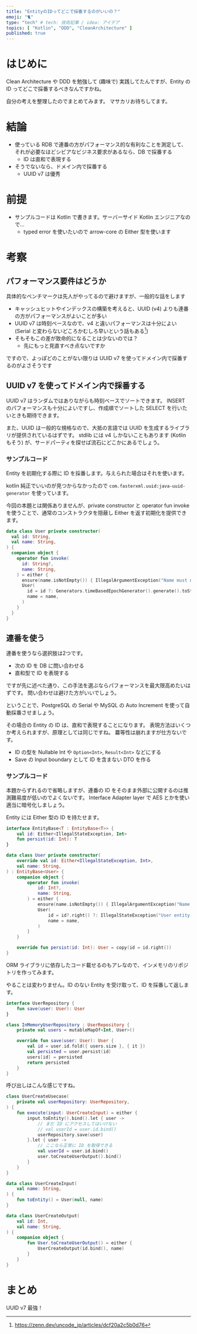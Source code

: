 ```yaml
---
title: "EntityのIDってどこで採番するのがいいの？"
emoji: "🐈"
type: "tech" # tech: 技術記事 / idea: アイデア
topics: [ "Kotlin", "DDD", "CleanArchitecture" ]
published: true
---
```


# はじめに

Clean Architecture や DDD を勉強して (趣味で) 実践してたんですが、Entity の ID ってどこで採番するべきなんですかね。

自分の考えを整理したのでまとめてみます。
マサカリお待ちしてます。

# 結論

- 使っている RDB で連番の方がパフォーマンス的な有利なことを測定して、それが必要なほどシビアなビジネス要求があるなら、DB で採番する
    - ID は直和で表現する
- そうでないなら、ドメイン内で採番する
    - UUID v7 は優秀

# 前提

- サンプルコードは Kotlin で書きます。サーバーサイド Kotlin エンジニアなので...
    - typed error を使いたいので arrow-core の Either 型を使います

# 考察

## パフォーマンス要件はどうか

具体的なベンチマークは先人がやってるので避けますが、一般的な話をします

- キャッシュヒットやインデックスの構築を考えると、UUID (v4) よりも連番の方がパフォーマンスがよいことが多い
- UUID v7 は時刻ベースなので、v4 と違いパフォーマンスは十分によい (Serial と変わらないどころかむしろ早いという話もある[^1])
- そもそもこの差が致命的になることは少ないのでは？
    - 先にもっと見直すべき点ないですか

ですので、よっぽどのことがない限りは UUID v7 を使ってドメイン内で採番するのがよさそうです

## UUID v7 を使ってドメイン内で採番する

UUID v7 はランダムではありながらも時刻ベースでソートできます。
INSERT のパフォーマンスも十分によいですし、作成順でソートした SELECT を行いたいときも期待できます。

また、UUID は一般的な規格なので、大抵の言語では UUID を生成するライブラリが提供されているはずです。
stdlib には v4 しかないこともあります (Kotlin もそう) が、サードパーティを探せば流石にどこかにあるでしょう。

### サンプルコード

Entity を初期化する際に ID を採番します。与えられた場合はそれを使います。

kotlin 純正でいいのが見つからなかったので `com.fasterxml.uuid:java-uuid-generator` を使っています。

今回の本題とは関係ありませんが、private constructor と operator fun invoke を使うことで、通常のコンストラクタを隠蔽し Either を返す初期化を提供できます。

```kotlin
data class User private constructor(
  val id: String,
  val name: String,
) {
  companion object {
    operator fun invoke(
      id: String?,
      name: String,
    ) = either {
      ensure(name.isNotEmpty()) { IllegalArgumentException("Name must not be empty") }
      User(
        id = id ?: Generators.timeBasedEpochGenerator().generate().toString(),
        name = name,
      )
    }
  }
}
```

## 連番を使う

連番を使うなら選択肢は2つです。

- 次の ID を DB に問い合わせる
- 直和型で ID を表現する

ですが先に述べた通り、この手法を選ぶならパフォーマンスを最大限高めたいはずです。
問い合わせは避けた方がいいでしょう。

ということで、PostgreSQL の Serial や MySQL の Auto Increment を使って自動採番させましょう。

その場合の Entity の ID は、直和で表現することになります。
表現方法はいくつか考えられますが、原理としては同じですね。
羃等性は崩れますが仕方ないです。

- ID の型を Nullable Int や `Option<Int>`, `Result<Int>` などにする
- Save の Input boundary として ID を含まない DTO を作る

### サンプルコード

本題からずれるので省略しますが、連番の ID をそのまま外部に公開するのは推測難易度が低いのでよくないです。
Interface Adapter layer で AES とかを使い適当に暗号化しましょう。

Entity には Either 型の ID を持たせます。

```kotlin
interface EntityBase<T : EntityBase<T>> {
    val id: Either<IllegalStateException, Int>
    fun persist(id: Int): T
}

data class User private constructor(
    override val id: Either<IllegalStateException, Int>,
    val name: String,
) : EntityBase<User> {
    companion object {
        operator fun invoke(
            id: Int?,
            name: String,
        ) = either {
            ensure(name.isNotEmpty()) { IllegalArgumentException("Name must not be empty") }
            User(
                id = id?.right() ?: IllegalStateException("User entity is not persisted").left(),
                name = name,
            )
        }
    }

    override fun persist(id: Int): User = copy(id = id.right())
}
```

ORM ライブラリに依存したコード載せるのもアレなので、インメモリのリポジトリを作ってみます。

やることは変わりません。ID のない Entity を受け取って、ID を採番して返します。

```kotlin
interface UserRepository {
    fun save(user: User): User
}

class InMemoryUserRepository : UserRepository {
    private val users = mutableMapOf<Int, User>()

    override fun save(user: User): User {
        val id = user.id.fold({ users.size }, { it })
        val persisted = user.persist(id)
        users[id] = persisted
        return persisted
    }
}
```

呼び出しはこんな感じですね。

```kotlin
class UserCreateUsecase(
    private val userRepository: UserRepository,
) {
    fun execute(input: UserCreateInput) = either {
        input.toEntity().bind().let { user ->
            // まだ ID にアクセスしてはいけない
            // val userId = user.id.bind()
            userRepository.save(user)
        }.let { user ->
            // ここなら正常に ID を取得できる
            val userId = user.id.bind()
            user.toCreateUserOutput().bind()
        }
    }
}

data class UserCreateInput(
    val name: String,
) {
    fun toEntity() = User(null, name)
}

data class UserCreateOutput(
    val id: Int,
    val name: String,
) {
    companion object {
        fun User.toCreateUserOutput() = either {
            UserCreateOutput(id.bind(), name)
        }
    }
}
```

# まとめ

UUID v7 最強！

[^1]: https://zenn.dev/uncode_jp/articles/dcf20a2c5b0d76